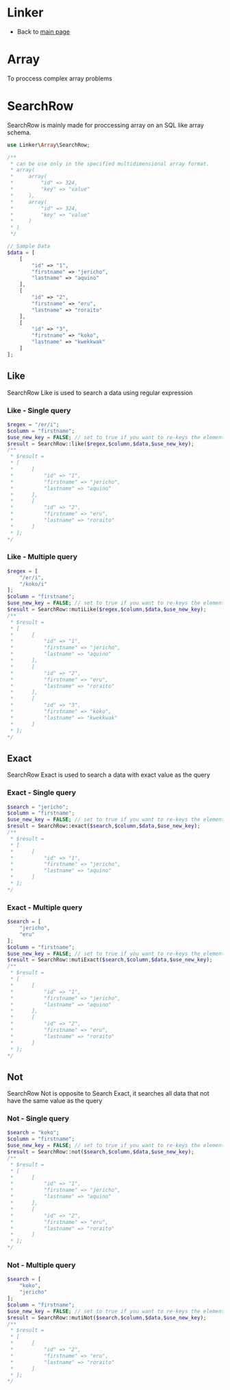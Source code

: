 # Linker
 - Back to [main page](index)
# Array
To proccess complex array problems
# SearchRow
SearchRow is mainly made for proccessing array on an SQL like array schema.
```php
use Linker\Array\SearchRow;

/**
 * can be use only in the specified multidimensional array format.
 * array(
 *     array(
 *         "id" => 324,
 *         "key" => "value"
 *     ),
 *     array(
 *         "id" => 324,
 *         "key" => "value"
 *     )
 * )
 */

// Sample Data
$data = [
    [
        "id" => "1",
        "firstname" => "jericho",
        "lastname" => "aquino"
    ],
    [
        "id" => "2",
        "firstname" => "eru",
        "lastname" => "roraito"
    ],
    [
        "id" => "3",
        "firstname" => "koko",
        "lastname" => "kwekkwak"
    ]
];
```
## Like
SearchRow Like is used to search a data using regular expression
### Like - Single query
```php
$regex = "/er/i";
$column = "firstname";
$use_new_key = FALSE; // set to true if you want to re-keys the elements of $data in the result
$result = SearchRow::like($regex,$column,$data,$use_new_key);
/**
 * $result = 
 * [
 *      [
 *          "id" => "1",
 *          "firstname" => "jericho",
 *          "lastname" => "aquino"
 *      ],
 *      [
 *          "id" => "2",
 *          "firstname" => "eru",
 *          "lastname" => "roraito"
 *      ]
 * ];
*/
```
### Like - Multiple query
```php
$regex = [
    "/er/i",
    "/koko/i"
];
$column = "firstname";
$use_new_key = FALSE; // set to true if you want to re-keys the elements of $data in the result
$result = SearchRow::mutiLike($regex,$column,$data,$use_new_key);
/**
 * $result = 
 * [
 *      [
 *          "id" => "1",
 *          "firstname" => "jericho",
 *          "lastname" => "aquino"
 *      ],
 *      [
 *          "id" => "2",
 *          "firstname" => "eru",
 *          "lastname" => "roraito"
 *      ],
 *      [
 *          "id" => "3",
 *          "firstname" => "koko",
 *          "lastname" => "kwekkwak"
 *      ]
 * ];
*/
```
## Exact
SearchRow Exact is used to search a data with exact value as the query
### Exact - Single query
```php
$search = "jericho";
$column = "firstname";
$use_new_key = FALSE; // set to true if you want to re-keys the elements of $data in the result
$result = SearchRow::exact($search,$column,$data,$use_new_key);
/**
 * $result = 
 * [
 *      [
 *          "id" => "1",
 *          "firstname" => "jericho",
 *          "lastname" => "aquino"
 *      ]
 * ];
*/
```
### Exact - Multiple query
```php
$search = [
    "jericho",
    "eru"
];
$column = "firstname";
$use_new_key = FALSE; // set to true if you want to re-keys the elements of $data in the result
$result = SearchRow::mutiExact($search,$column,$data,$use_new_key);
/**
 * $result = 
 * [
 *      [
 *          "id" => "1",
 *          "firstname" => "jericho",
 *          "lastname" => "aquino"
 *      ],
 *      [
 *          "id" => "2",
 *          "firstname" => "eru",
 *          "lastname" => "roraito"
 *      ]
 * ];
*/
```
## Not
SearchRow Not is opposite to Search Exact, it searches all data that not have the same value as the query
### Not - Single query
```php
$search = "koko";
$column = "firstname";
$use_new_key = FALSE; // set to true if you want to re-keys the elements of $data in the result
$result = SearchRow::not($search,$column,$data,$use_new_key);
/**
 * $result = 
 * [
 *      [
 *          "id" => "1",
 *          "firstname" => "jericho",
 *          "lastname" => "aquino"
 *      ],
 *      [
 *          "id" => "2",
 *          "firstname" => "eru",
 *          "lastname" => "roraito"
 *      ]
 * ];
*/
```
### Not - Multiple query
```php
$search = [
    "koko",
    "jericho"
];
$column = "firstname";
$use_new_key = FALSE; // set to true if you want to re-keys the elements of $data in the result
$result = SearchRow::mutiNot($search,$column,$data,$use_new_key);
/**
 * $result = 
 * [
 *      [
 *          "id" => "2",
 *          "firstname" => "eru",
 *          "lastname" => "roraito"
 *      ]
 * ];
*/
```
